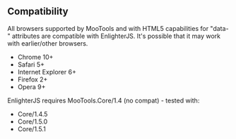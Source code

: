 
Compatibility
-------------

All browsers supported by MooTools and with HTML5 capabilities for "data-" attributes are compatible with EnlighterJS.
It's possible that it may work with earlier/other browsers.

* Chrome 10+
* Safari 5+
* Internet Explorer 6+
* Firefox 2+
* Opera 9+

EnlighterJS requires MooTools.Core/1.4 (no compat) - tested with:
* Core/1.4.5
* Core/1.5.0
* Core/1.5.1